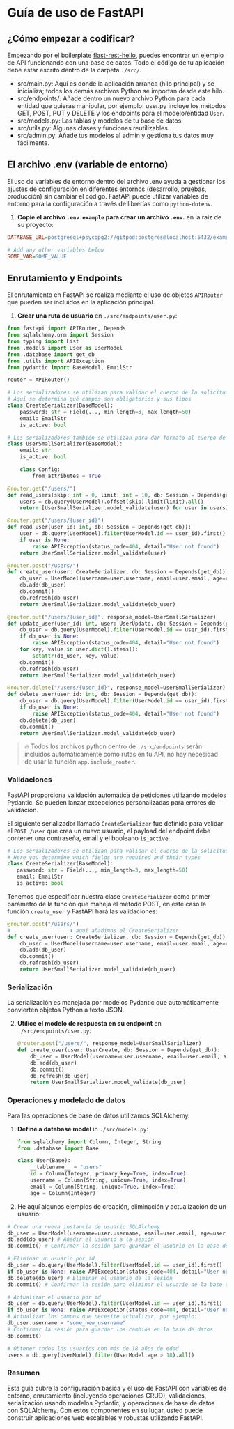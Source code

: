 # Guía de uso de FastAPI

## ¿Cómo empezar a codificar?

Empezando por el boilerplate [flast-rest-hello](https://github.com/4GeeksAcademy/flask-rest-hello), puedes encontrar un ejemplo de API funcionando con una base de datos. Todo el código de tu aplicación debe estar escrito dentro de la carpeta `./src/`.

- src/main.py: Aquí es donde la aplicación arranca (hilo principal) y se inicializa; todos los demás archivos Python se importan desde este hilo.
- src/endpoints/: Añade dentro un nuevo archivo Python para cada entidad que quieras manipular, por ejemplo: user.py incluye los métodos GET, POST, PUT y DELETE y los endpoints para el modelo/entidad `User`.
- src/models.py: Las tablas y modelos de tu base de datos.
- src/utils.py: Algunas clases y funciones reutilizables.
- src/admin.py: Añade tus modelos al admin y gestiona tus datos muy fácilmente.

## El archivo .env (variable de entorno)

El uso de variables de entorno dentro del archivo .env ayuda a gestionar los ajustes de configuración en diferentes entornos (desarrollo, pruebas, producción) sin cambiar el código. FastAPI puede utilizar variables de entorno para la configuración a través de librerías como `python-dotenv`.

1. **Copie el archivo `.env.example` para crear un archivo `.env`.** en la raíz de su proyecto:

```ini
DATABASE_URL=postgresql+psycopg2://gitpod:postgres@localhost:5432/example

# Add any other variables below
SOME_VAR=SOME_VALUE
```

## Enrutamiento y Endpoints

El enrutamiento en FastAPI se realiza mediante el uso de objetos `APIRouter` que pueden ser incluidos en la aplicación principal.

1. **Crear una ruta de usuario** en `./src/endpoints/user.py`:

```python
from fastapi import APIRouter, Depends
from sqlalchemy.orm import Session
from typing import List
from .models import User as UserModel
from .database import get_db
from .utils import APIException
from pydantic import BaseModel, EmailStr

router = APIRouter()

# Los serializadores se utilizan para validar el cuerpo de la solicitud entrante
# Aquí se determina qué campos son obligatorios y sus tipos
class CreateSerializer(BaseModel):
    password: str = Field(..., min_length=3, max_length=50)
    email: EmailStr
    is_active: bool

# Los serializadores también se utilizan para dar formato al cuerpo de la respuesta saliente
class UserSmallSerializer(BaseModel):
    email: str
    is_active: bool

    class Config:
        from_attributes = True

@router.get("/users/")
def read_users(skip: int = 0, limit: int = 10, db: Session = Depends(get_db)):
    users = db.query(UserModel).offset(skip).limit(limit).all()
    return [UserSmallSerializer.model_validate(user) for user in users]

@router.get("/users/{user_id}")
def read_user(user_id: int, db: Session = Depends(get_db)):
    user = db.query(UserModel).filter(UserModel.id == user_id).first()
    if user is None:
        raise APIException(status_code=404, detail="User not found")
    return UserSmallSerializer.model_validate(user)

@router.post("/users/")
def create_user(user: CreateSerializer, db: Session = Depends(get_db)):
    db_user = UserModel(username=user.username, email=user.email, age=user.age)
    db.add(db_user)
    db.commit()
    db.refresh(db_user)
    return UserSmallSerializer.model_validate(db_user)

@router.put("/users/{user_id}", response_model=UserSmallSerializer)
def update_user(user_id: int, user: UserUpdate, db: Session = Depends(get_db)):
    db_user = db.query(UserModel).filter(UserModel.id == user_id).first()
    if db_user is None:
        raise APIException(status_code=404, detail="User not found")
    for key, value in user.dict().items():
        setattr(db_user, key, value)
    db.commit()
    db.refresh(db_user)
    return UserSmallSerializer.model_validate(db_user)

@router.delete("/users/{user_id}", response_model=UserSmallSerializer)
def delete_user(user_id: int, db: Session = Depends(get_db)):
    db_user = db.query(UserModel).filter(UserModel.id == user_id).first()
    if db_user is None:
        raise APIException(status_code=404, detail="User not found")
    db.delete(db_user)
    db.commit()
    return UserSmallSerializer.model_validate(db_user)
```

> 🔥 Todos los archivos python dentro de `./src/endpoints` serán incluidos automáticamente como rutas en tu API, no hay necesidad de usar la función `app.include_router`.

### Validaciones

FastAPI proporciona validación automática de peticiones utilizando modelos Pydantic. Se pueden lanzar excepciones personalizadas para errores de validación.

El siguiente serializador llamado `CreateSerializer` fue definido para validar el `POST /user` que crea un nuevo usuario, el payload del endpoint debe contener una contraseña, email y el booleano `is_active`.

 ```py
# Los serializadores se utilizan para validar el cuerpo de la solicitud entrante
# Here you determine which fields are required and their types
class CreateSerializer(BaseModel):
    password: str = Field(..., min_length=3, max_length=50)
    email: EmailStr
    is_active: bool
```

Tenemos que especificar nuestra clase `CreateSerializer` como primer parámetro de la función que maneja el método POST, en este caso la función `create_user` y FastAPI hará las validaciones:

```py
@router.post("/users/")
#                   ⬇️ aquí añadimos el CreateSerializer
def create_user(user: CreateSerializer, db: Session = Depends(get_db)):
    db_user = UserModel(username=user.username, email=user.email, age=user.age)
    db.add(db_user)
    db.commit()
    db.refresh(db_user)
    return UserSmallSerializer.model_validate(db_user)
```

### Serialización

La serialización es manejada por modelos Pydantic que automáticamente convierten objetos Python a texto JSON.

2. **Utilice el modelo de respuesta en su endpoint** en `./src/endpoints/user.py`:
    ```python
    @router.post("/users/", response_model=UserSmallSerializer)
    def create_user(user: UserCreate, db: Session = Depends(get_db)):
        db_user = UserModel(username=user.username, email=user.email, age=user.age)
        db.add(db_user)
        db.commit()
        db.refresh(db_user)
        return UserSmallSerializer.model_validate(db_user)
    ```

### Operaciones y modelado de datos

Para las operaciones de base de datos utilizamos SQLAlchemy.

1. **Define a database model** in `./src/models.py`:
    ```python
    from sqlalchemy import Column, Integer, String
    from .database import Base

    class User(Base):
        __tablename__ = "users"
        id = Column(Integer, primary_key=True, index=True)
        username = Column(String, unique=True, index=True)
        email = Column(String, unique=True, index=True)
        age = Column(Integer)
    ```

2. He aquí algunos ejemplos de creación, eliminación y actualización de un usuario:

```python
# Crear una nueva instancia de usuario SQLAlchemy
db_user = UserModel(username=user.username, email=user.email, age=user.age)
db.add(db_user) # Añadir el usuario a la sesión
db.commit() # Confirmar la sesión para guardar el usuario en la base de datos

# Eliminar un usuario por id
db_user = db.query(UserModel).filter(UserModel.id == user_id).first()
if db_user is None: raise APIException(status_code=404, detail="User not found")
db.delete(db_user) # Eliminar el usuario de la sesión
db.commit() # Confirmar la sesión para eliminar el usuario de la base de datos

# Actualizar el usuario por id
db_user = db.query(UserModel).filter(UserModel.id == user_id).first()
if db_user is None: raise APIException(status_code=404, detail="User not found")
# Actualizar los campos que necesite actualizar, por ejemplo:
db_user.username = "some_new_username"
# Confirmar la sesión para guardar los cambios en la base de datos
db.commit()

# Obtener todos los usuarios con más de 18 años de edad
users = db.query(UserModel).filter(UserModel.age > 18).all()
```

### Resumen

Esta guía cubre la configuración básica y el uso de FastAPI con variables de entorno, enrutamiento (incluyendo operaciones CRUD), validaciones, serialización usando modelos Pydantic, y operaciones de base de datos con SQLAlchemy. Con estos componentes en su lugar, usted puede construir aplicaciones web escalables y robustas utilizando FastAPI.
